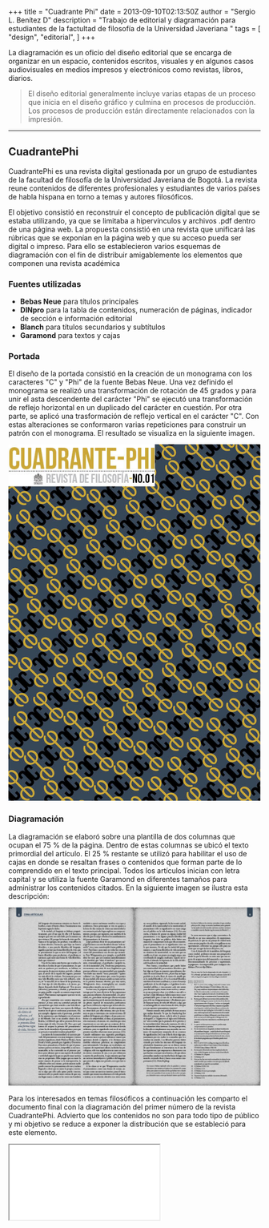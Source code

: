 +++
title = "Cuadrante Phi"
date = 2013-09-10T02:13:50Z
author = "Sergio L. Benítez D"
description = "Trabajo de editorial y diagramación para estudiantes de la factultad de filosofía de la Universidad Javeriana "
tags = [
    "design",
    "editorial",
]
+++

La diagramación es un oficio del diseño editorial que se encarga de organizar en un espacio, contenidos escritos, visuales y en algunos casos audiovisuales en medios impresos y electrónicos como revistas, libros, diarios.

> El diseño editorial generalmente incluye varias etapas de un proceso que inicia en el diseño gráfico y culmina en procesos de producción. Los procesos de producción están directamente relacionados con la impresión.

* * *

## CuadrantePhi

CuadrantePhi es una revista digital gestionada por un grupo de estudiantes de la facultad de filosofía de la Universidad Javeriana de Bogotá. La revista reune contenidos de diferentes profesionales y estudiantes de varios países de habla hispana en torno a temas y autores filosóficos.

El objetivo consistió en reconstruir el concepto de publicación digital que se estaba utilizando, ya que se limitaba a hipervínculos y archivos .pdf dentro de una página web. La propuesta consistió en una revista que unificará las rúbricas que se exponían en la página web y que su acceso pueda ser digital o impreso. Para ello se establecieron varios esquemas de diagramación con el fin de distribuir amigablemente los elementos que componen una revista académica

### Fuentes utilizadas

+   __Bebas Neue__ para títulos principales
+   __DINpro__ para la tabla de contenidos, numeración de páginas, indicador de sección e información editorial
+   __Blanch__ para títulos secundarios y subtítulos
+   __Garamond__ para textos y cajas

### Portada

El diseño de la portada consistió en la creación de un monograma con los caracteres "C" y "Phi" de la fuente Bebas Neue. Una vez definido el monograma se realizó una transformación de rotación de 45 grados y para unir el asta descendente del carácter "Phi" se ejecutó una transformación de reflejo horizontal en un duplicado del carácter en cuestión. Por otra parte, se aplicó una trasformación de reflejo vertical en el carácter "C". Con estas alteraciones se conformaron varias repeticiones para construir un patrón con el monograma. El resultado se visualiza en la siguiente imagen.

![Phi Cover](../images/jpg/phi_cover_01.jpg)

### Diagramación

La diagramación se elaboró sobre una plantilla de dos columnas que ocupan el 75 % de la página. Dentro de estas columnas se ubicó el texto primordial del artículo. El 25 % restante se utilizó para habilitar el uso de cajas en donde se resaltan frases o contenidos que forman parte de lo comprendido en el texto principal. Todos los artículos inician con letra capital y se utiliza la fuente Garamond en diferentes tamaños para administrar los contenidos citados. En la siguiente imagen se ilustra esta descripción:

![Phi Layout](../images/jpg/phi_layout.jpg)

Para los interesados en temas filosóficos a continuación les comparto el documento final con la diagramación del primer número de la revista CuadrantePhi. Advierto que los contenidos no son para todo tipo de público y mi objetivo se reduce a exponer la distribución que se estableció para este elemento.

<iframe src="/assets/pdf/cuadrante_phi_no_01.pdf"></iframe>
